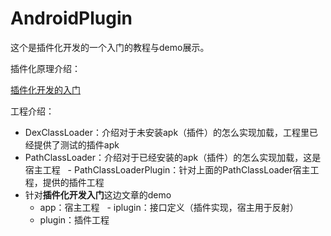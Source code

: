 # AndroidPlugin

这个是插件化开发的一个入门的教程与demo展示。

插件化原理介绍：

[插件化开发的入门](markdown/插件化开发的入门.md)


工程介绍：

- DexClassLoader：介绍对于未安装apk（插件）的怎么实现加载，工程里已经提供了测试的插件apk
- PathClassLoader：介绍对于已经安装的apk（插件）的怎么实现加载，这是宿主工程
   - PathClassLoaderPlugin：针对上面的PathClassLoader宿主工程，提供的插件工程
- 针对**插件化开发入门**这边文章的demo 
   - app：宿主工程
   - iplugin：接口定义（插件实现，宿主用于反射）
   - plugin：插件工程
